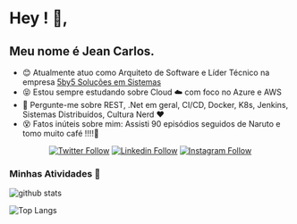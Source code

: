 # Hey ! 👋, 

## Meu nome é Jean Carlos.

- :blush: Atualmente atuo como Arquiteto de Software e Líder Técnico na empresa [5by5 Soluções em Sistemas](https://www.linkedin.com/company/5by5solucoesti/)
- :stuck_out_tongue_closed_eyes: Estou sempre estudando sobre Cloud :cloud: com foco no Azure e AWS
- :speech_balloon: Pergunte-me sobre REST, .Net em geral, CI/CD, Docker, K8s, Jenkins, Sistemas Distribuídos, Cultura Nerd :heart: 
- :dizzy_face: Fatos inúteis sobre mim:  Assisti 90 episódios seguidos de Naruto e tomo muito café !!!!:eyes: 

<p align="center">
    <a href="https://twitter.com/jcmdsbr">
    <img  src="https://img.shields.io/twitter/follow/jcmdsbr?color=%231DA1F2&amp;label=Follow%20me&amp;logo=Twitter&amp;style=for-the-badge" alt="Twitter Follow"></a> 
    <a href="https://linkedin.com/in/jcmdsbr"><img src="https://img.shields.io/badge/Follow%20me%20-blue?style=for-the-badge&logo=Linkedin" alt="Linkedin Follow"></a> 
    <a href="https://instagram.com/jcmdsbr"><img src="https://img.shields.io/badge/Follow%20me%20-black?style=for-the-badge&logo=Instagram&logoColor=%231DA1F2" alt="Instagram Follow"></a> 
</p>


###  Minhas Atividades 🚀

<p><img src="https://github-readme-stats.vercel.app/api?username=jcmdsbr&amp;show_icons=true&theme=dark" alt="github stats"></p>

![Top Langs](https://github-readme-stats.vercel.app/api/top-langs/?username=jcmdsbr&layout=compact)
